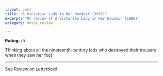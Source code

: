```yaml
---
layout: post
title: "A Victorian Lady in Her Boudoir (1896)"
excerpt: "My review of A Victorian Lady in Her Boudoir (1896)"
category: movie_review

---
```


**Rating:** /5

Thinking about all the nineteenth-century lads who destroyed their trousers when they saw her foot

<hr>

[See Review on Letterboxd](https://boxd.it/4P8Kg7)
